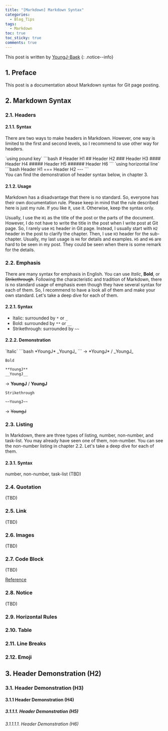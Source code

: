 ```yaml
---
title: "[Markdown] Markdown Syntax"
categories:
  - Blog_Tips
tags:
  - Markdown
toc: true
toc_sticky: true
comments: true
---
```


This post is written by [YoungJ-Baek](https://github.com/YoungJ-Baek)
{: .notice--info}

## 1. Preface

This post is a documentation about Markdown syntax for Git page posting.

## 2. Markdown Syntax

### 2.1. Headers

#### 2.1.1. Syntax

There are two ways to make headers in Markdown. However, one way is limited to the first and second levels, so I recommend to use other way for headers.

<div class="notice--primary" markdown="1">
`using pound key`
```bash
# Header H1
## Header H2
### Header H3
#### Header H4
##### Header H5
###### Header H6
```
`using horizontal line`
```bash
Header H1
===
Header H2
---
```
</div>
You can find the demonstration of header syntax below, in chapter 3.

#### 2.1.2. Usage

Markdown has a disadvantage that there is no standard. So, everyone has their own documentation rule. Please keep in mind that the rule described here is just my rule. If you like it, use it. Otherwise, keep the syntax only.

Usually, I use the `H1` as the title of the post or the parts of the document. However, I do not have to write the title in the post when I write post at Git page. So, I rarely use `H1` header in Git page. Instead, I usually start with `H2` header in the post to clarify the chapter. Then, I use `H3` header for the sub-chapter. Usually, my last usage is `H4` for details and examples. `H5` and `H6` are hard to be seen in my post. They could be seen when there is some remark for the details.

### 2.2. Emphasis

There are many syntax for emphasis in English. You can use _Italic_, **Bold**, or ~~Strikethrough~~. Following the characteristic and tradition of Markdown, there is no standard usage of emphasis even though they have several syntax for each of them. So, I recommend to have a look all of them and make your own standard. Let's take a deep dive for each of them.

#### 2.2.1. Syntax

- Italic: surrounded by `*` or `_`
- Bold: surrounded by `**` or `__`
- Strikethrough: surrounded by `~~`

#### 2.2.2. Demonstration

<div class="notice--primary" markdown="1">
`Italic`
```bash
*YoungJ*
_YoungJ_
```
→ *YoungJ* / _YoungJ_

`Bold`

```bash
**YoungJ**
__YoungJ__
```

→ **YoungJ** / **YoungJ**

`Strikethrough`

```bash
~~YoungJ~~
```

→ ~~YoungJ~~

</div>

### 2.3. Listing

In Markdown, there are three types of listing, number, non-number, and task-list. You may already have seen one of them, non-number. You can see the non-number listing in chapter 2.2. Let's take a deep dive for each of them.

#### 2.3.1. Syntax

number, non-number, task-list
(TBD)

### 2.4. Quotation

(TBD)

### 2.5. Link

(TBD)

### 2.6. Images

(TBD)

### 2.7. Code Block

(TBD)

[Reference](https://rdmd.readme.io/docs/code-blocks "@embed")

### 2.8. Notice

(TBD)

### 2.9. Horizontal Rules

### 2.10. Table

### 2.11. Line Breaks

### 2.12. Emoji

## 3. Header Demonstration (H2)

### 3.1. Header Demonstration (H3)

#### 3.1.1 Header Demonstration (H4)

##### 3.1.1.1. Header Demonstration (H5)

###### 3.1.1.1.1. Header Demonstration (H6)
